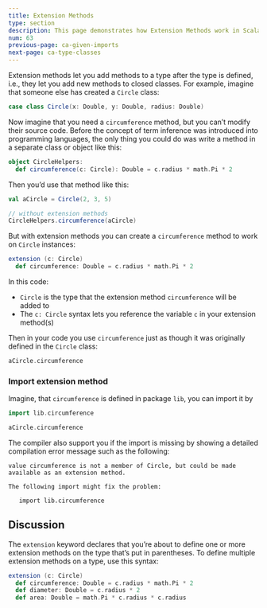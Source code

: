 ```yaml
---
title: Extension Methods
type: section
description: This page demonstrates how Extension Methods work in Scala 3.
num: 63
previous-page: ca-given-imports
next-page: ca-type-classes
---
```



Extension methods let you add methods to a type after the type is defined, i.e., they let you add new methods to closed classes.
For example, imagine that someone else has created a `Circle` class:

```scala
case class Circle(x: Double, y: Double, radius: Double)
```

Now imagine that you need a `circumference` method, but you can’t modify their source code.
Before the concept of term inference was introduced into programming languages, the only thing you could do was write a method in a separate class or object like this:

```scala
object CircleHelpers:
  def circumference(c: Circle): Double = c.radius * math.Pi * 2
```

Then you’d use that method like this:

```scala
val aCircle = Circle(2, 3, 5)

// without extension methods
CircleHelpers.circumference(aCircle)
```

But with extension methods you can create a `circumference` method to work on `Circle` instances:

```scala
extension (c: Circle)
  def circumference: Double = c.radius * math.Pi * 2
```

In this code:

- `Circle` is the type that the extension method `circumference` will be added to
- The `c: Circle` syntax lets you reference the variable `c` in your extension method(s)

Then in your code you use `circumference` just as though it was originally defined in the `Circle` class:

```scala
aCircle.circumference
```

### Import extension method

Imagine, that `circumference` is defined in package `lib`, you can import it by

```scala
import lib.circumference

aCircle.circumference
```

The compiler also support you if the import is missing by showing a detailed compilation error message such as the following:

```text
value circumference is not a member of Circle, but could be made available as an extension method.

The following import might fix the problem:

   import lib.circumference
```

## Discussion

The `extension` keyword declares that you’re about to define one or more extension methods on the type that’s put in parentheses.
To define multiple extension methods on a type, use this syntax:

```scala
extension (c: Circle)
  def circumference: Double = c.radius * math.Pi * 2
  def diameter: Double = c.radius * 2
  def area: Double = math.Pi * c.radius * c.radius
```


